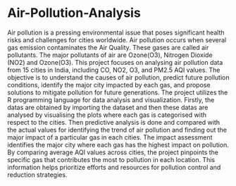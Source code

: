 # Air-Pollution-Analysis

Air pollution is a pressing environmental issue that poses significant health risks
and challenges for cities worldwide. Air pollution occurs when several gas
emission contaminates the Air Quality. These gases are called air pollutants. The
major pollutants of air are Ozone(O3), Nitrogen Dioxide (NO2) and Ozone(O3).
This project focuses on analysing air pollution data from 15 cities in India,
including CO, NO2, O3, and PM2.5 AQI values.
The objective is to understand the causes of air pollution, predict future pollution
conditions, identify the major city impacted by each gas, and propose solutions
to mitigate pollution for future generations. The project utilizes the R
programming language for data analysis and visualization.
Firstly, the datas are obtained by importing the dataset and then these datas are
analysed by visualising the plots where each gas is categorised with respect to the
cities. Then predictive analysis is done and compared with the actual values for
identifying the trend of air pollution and finding out the major impact of a
particular gas in each cities.
The impact assessment identifies the major city where each gas has the highest
impact on pollution. By comparing average AQI values across cities, the project
pinpoints the specific gas that contributes the most to pollution in each location.
This information helps prioritize efforts and resources for pollution control and
reduction strategies.
